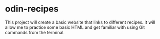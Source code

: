 # odin-recipes
This project will create a basic website that links to
different recipes.
It will allow me to practice some basic HTML and get 
familiar with using Git commands from the terminal.